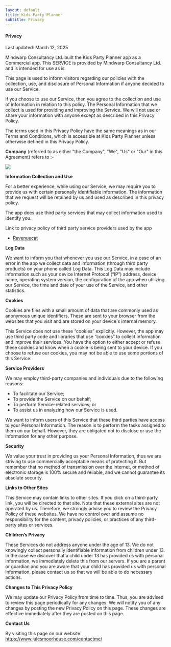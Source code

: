 ```yaml
---
layout: default
title: Kids Party Planner
subtitle: Privacy
---
```


<div class="well">
<h4>Privacy</h4>

<p>Last updated: March 12, 2025</p>
<p>
Mindwarp Consultancy Ltd. built the Kids Party Planner app as
a Commercial app. This SERVICE is provided by
Mindwarp Consultancy Ltd.  and is intended for
use as is.
</p>

<p>
This page is used to inform visitors regarding
our policies with the collection, use, and
disclosure of Personal Information if anyone decided to use
our Service.
</p>

<p>
If you choose to use our Service, then you agree
to the collection and use of information in relation to this
policy. The Personal Information that we collect is
used for providing and improving the Service.
We will not use or share your
information with anyone except as described in this Privacy
Policy.
</p>

<p>
The terms used in this Privacy Policy have the same meanings
as in our Terms and Conditions, which is accessible at
Kids Party Planner unless otherwise defined in this Privacy
Policy.
</p> 

<p><strong>Company</strong> (referred to as either &quot;the Company&quot;, &quot;We&quot;, &quot;Us&quot; or &quot;Our&quot; in this Agreement) refers to :-
<div class="container-table">
	<img src="{{ site.baseurl }}/static/img/mcl-info.png"/>
</div>

</p>

<p><strong>Information Collection and Use</strong></p> 

<p>
For a better experience, while using our Service,
we may require you to provide us with certain
personally identifiable information. The
information that we request will be
retained by us and used as described in this privacy policy.
</p>

<p>
The app does use third party services that may collect
information used to identify you.
</p> 

<div>
<p>
  Link to privacy policy of third party service providers
  used by the app
</p> <ul><!----><li><a href="https://www.revenuecat.com" target="_blank">Revenuecat</a></li><!----><!----><!----><!----><!----><!----><!----><!----><!----><!----></ul>
</div>

<p><strong>Log Data</strong></p>

<p>
We want to inform you that whenever
you use our Service, in a case of an error in the
app we collect data and information (through third
party products) on your phone called Log Data. This Log Data
may include information such as your device Internet
Protocol (“IP”) address, device name, operating system
version, the configuration of the app when utilizing
our Service, the time and date of your use of the
Service, and other statistics.
</p> 

<p><strong>Cookies</strong></p>

<p>
Cookies are files with a small amount of data that are
commonly used as anonymous unique identifiers. These are
sent to your browser from the websites that you visit and
are stored on your device's internal memory.
</p>

<p>
This Service does not use these “cookies” explicitly.
However, the app may use third party code and libraries that
use “cookies” to collect information and improve their
services. You have the option to either accept or refuse
these cookies and know when a cookie is being sent to your
device. If you choose to refuse our cookies, you may not be
able to use some portions of this Service.
</p> 

<p><strong>Service Providers</strong></p> 

<p>
We may employ third-party companies
and individuals due to the following reasons:
</p>

 <ul><li>To facilitate our Service;</li> 
 
 <li>To provide the Service on our behalf;</li> 
 
 <li>To perform Service-related services; or</li> 
 
 <li>To assist us in analyzing how our Service is used.</li></ul> 
 
 <p>
We want to inform users of this
Service that these third parties have access to your
Personal Information. The reason is to perform the tasks
assigned to them on our behalf. However, they are obligated
not to disclose or use the information for any other
purpose.
</p> 

<p><strong>Security</strong></p> 

<p>
We value your trust in providing us
your Personal Information, thus we are striving to use
commercially acceptable means of protecting it. But remember
that no method of transmission over the internet, or method
of electronic storage is 100% secure and reliable, and
we cannot guarantee its absolute security.
</p> 

<p><strong>Links to Other Sites</strong></p> 

<p>
This Service may contain links to other sites. If you click
on a third-party link, you will be directed to that site.
Note that these external sites are not operated by
us. Therefore, we strongly advise you to
review the Privacy Policy of these websites.
We have no control over and assume no
responsibility for the content, privacy policies, or
practices of any third-party sites or services.
</p> 

<p><strong>Children’s Privacy</strong></p>

<p>
These Services do not address anyone under the age of 13.
We do not knowingly collect personally
identifiable information from children under 13. In the case
we discover that a child under 13 has provided
us with personal information,
we immediately delete this from our servers. If you
are a parent or guardian and you are aware that your child
has provided us with personal information, please contact
us so that we will be able to do
necessary actions.
</p> 

<p><strong>Changes to This Privacy Policy</strong></p> 

<p>
We may update our Privacy Policy from
time to time. Thus, you are advised to review this page
periodically for any changes. We will
notify you of any changes by posting the new Privacy Policy
on this page. These changes are effective immediately after
they are posted on this page.
</p> 

<p><strong>Contact Us</strong></p> 

<p>By visiting this page on our website: <a href="https://www.julesmoorhouse.com/contactme/" rel="external nofollow noopener" target="_blank">https://www.julesmoorhouse.com/contactme/</a></p>
</div>